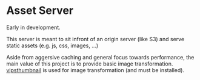 # Asset Server
Early in development.

This server is meant to sit infront of an origin server (like S3) and serve static assets (e.g. js, css, images, ...)

Aside from aggersive caching and general focus towards performance, the main value of this project is to provide basic image transformation. [vipsthumbnail](https://www.libvips.org/API/current/Using-vipsthumbnail.html) is used for image transformation (and must be installed).

